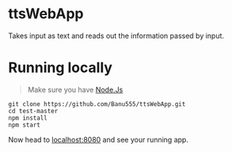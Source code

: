# ttsWebApp
Takes input as text and reads out the information passed by input.

# Running locally
> Make sure you have [Node.Js](https://nodejs.org/en/)
```
git clone https://github.com/Banu555/ttsWebApp.git
cd test-master
npm install
npm start
```
Now head to [localhost:8080](http://localhost:8080/) and see your running app.
